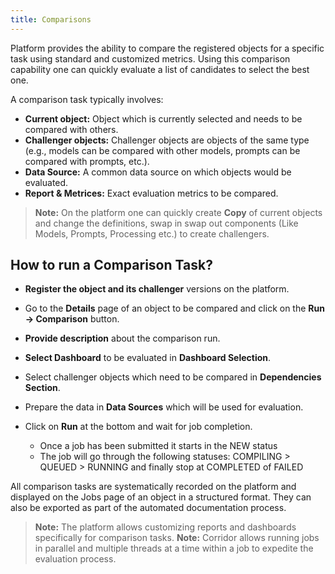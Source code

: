 ```yaml
---
title: Comparisons
---
```


Platform provides the ability to compare the registered objects for a specific task using standard and customized metrics. Using this comparison capability one can quickly evaluate a list of candidates to select the best one.

A comparison task typically involves:

- **Current object:** Object which is currently selected and needs to be compared with others.
- **Challenger objects:** Challenger objects are objects of the same type (e.g., models can be
  compared with other models, prompts can be compared with prompts, etc.).
- **Data Source:** A common data source on which objects would be evaluated.
- **Report & Metrices:** Exact evaluation metrics to be compared.

> **Note:** On the platform one can quickly create **Copy** of current objects and change the definitions, swap in swap out components (Like Models, Prompts, Processing etc.) to create challengers.

## How to run a Comparison Task?

- **Register the object and its challenger** versions on the platform.
- Go to the **Details** page of an object to be compared and click on the **Run -> Comparison** button.
- **Provide description** about the comparison run.
- **Select Dashboard** to be evaluated in **Dashboard Selection**.
- Select challenger objects which need to be compared in **Dependencies Section**.
- Prepare the data in **Data Sources** which will be used for evaluation.
- Click on **Run** at the bottom and wait for job completion.

    - Once a job has been submitted it starts in the NEW status
    - The job will go through the following statuses: COMPILING > QUEUED > RUNNING and finally stop at COMPLETED of FAILED

All comparison tasks are systematically recorded on the platform and displayed on the Jobs page of an object in a structured format. They can also be exported as part of the automated documentation process.

> **Note:** The platform allows customizing reports and dashboards specifically for comparison tasks.
> **Note:** Corridor allows running jobs in parallel and multiple threads at a time within a job to expedite the evaluation process.
